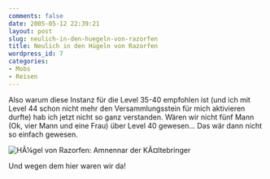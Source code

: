 ```yaml
---
comments: false
date: 2005-05-12 22:39:21
layout: post
slug: neulich-in-den-huegeln-von-razorfen
title: Neulich in den Hügeln von Razorfen
wordpress_id: 7
categories:
- Mobs
- Reisen
---
```


Also warum diese Instanz für die Level 35-40 empfohlen ist (und ich mit Level 44 schon nicht mehr den Versammlungsstein für mich aktivieren durfte) hab ich jetzt nicht so ganz verstanden. Wären wir nicht fünf Mann (Ok, vier Mann und eine Frau) über Level 40 gewesen... Das wär dann nicht so einfach gewesen.

![HÃ¼gel von Razorfen: Amnennar der KÃ¤ltebringer](http://www.gamersliving.com/wowblog/upload/instanz_huegelvonrazorfen_amnennar.jpg)

Und wegen dem hier waren wir da!
